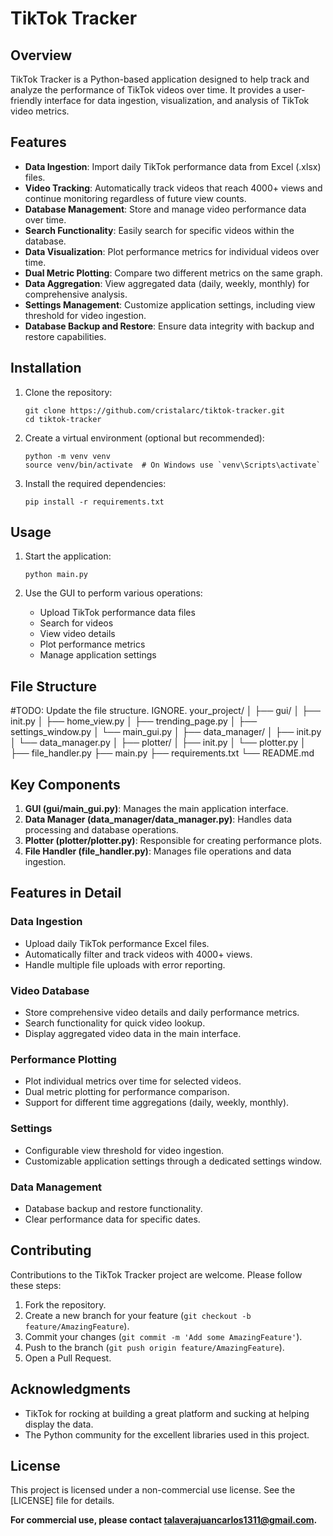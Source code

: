 # TikTok Tracker

## Overview

TikTok Tracker is a Python-based application designed to help track and analyze the performance of TikTok videos over time. It provides a user-friendly interface for data ingestion, visualization, and analysis of TikTok video metrics.

## Features

- **Data Ingestion**: Import daily TikTok performance data from Excel (.xlsx) files.
- **Video Tracking**: Automatically track videos that reach 4000+ views and continue monitoring regardless of future view counts.
- **Database Management**: Store and manage video performance data over time.
- **Search Functionality**: Easily search for specific videos within the database.
- **Data Visualization**: Plot performance metrics for individual videos over time.
- **Dual Metric Plotting**: Compare two different metrics on the same graph.
- **Data Aggregation**: View aggregated data (daily, weekly, monthly) for comprehensive analysis.
- **Settings Management**: Customize application settings, including view threshold for video ingestion.
- **Database Backup and Restore**: Ensure data integrity with backup and restore capabilities.

## Installation

1. Clone the repository:
   ```
   git clone https://github.com/cristalarc/tiktok-tracker.git
   cd tiktok-tracker
   ```

2. Create a virtual environment (optional but recommended):
   ```
   python -m venv venv
   source venv/bin/activate  # On Windows use `venv\Scripts\activate`
   ```

3. Install the required dependencies:
   ```
   pip install -r requirements.txt
   ```

## Usage

1. Start the application:
   ```
   python main.py
   ```

2. Use the GUI to perform various operations:
   - Upload TikTok performance data files
   - Search for videos
   - View video details
   - Plot performance metrics
   - Manage application settings

## File Structure
#TODO: Update the file structure. IGNORE.
your_project/
│
├── gui/
│ ├── init.py
│ ├── home_view.py
│ ├── trending_page.py
│ ├── settings_window.py
│ └── main_gui.py
│
├── data_manager/
│ ├── init.py
│ └── data_manager.py
│
├── plotter/
│ ├── init.py
│ └── plotter.py
│
├── file_handler.py
├── main.py
├── requirements.txt
└── README.md


## Key Components

1. **GUI (gui/main_gui.py)**: Manages the main application interface.
2. **Data Manager (data_manager/data_manager.py)**: Handles data processing and database operations.
3. **Plotter (plotter/plotter.py)**: Responsible for creating performance plots.
4. **File Handler (file_handler.py)**: Manages file operations and data ingestion.

## Features in Detail

### Data Ingestion
- Upload daily TikTok performance Excel files.
- Automatically filter and track videos with 4000+ views.
- Handle multiple file uploads with error reporting.

### Video Database
- Store comprehensive video details and daily performance metrics.
- Search functionality for quick video lookup.
- Display aggregated video data in the main interface.

### Performance Plotting
- Plot individual metrics over time for selected videos.
- Dual metric plotting for performance comparison.
- Support for different time aggregations (daily, weekly, monthly).

### Settings
- Configurable view threshold for video ingestion.
- Customizable application settings through a dedicated settings window.

### Data Management
- Database backup and restore functionality.
- Clear performance data for specific dates.

## Contributing

Contributions to the TikTok Tracker project are welcome. Please follow these steps:

1. Fork the repository.
2. Create a new branch for your feature (`git checkout -b feature/AmazingFeature`).
3. Commit your changes (`git commit -m 'Add some AmazingFeature'`).
4. Push to the branch (`git push origin feature/AmazingFeature`).
5. Open a Pull Request.

## Acknowledgments

- TikTok for rocking at building a great platform and sucking at helping display the data.
- The Python community for the excellent libraries used in this project.

## License

This project is licensed under a non-commercial use license. See the [LICENSE] file for details.

**For commercial use, please contact talaverajuancarlos1311@gmail.com.**
